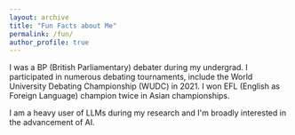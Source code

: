 ```yaml
---
layout: archive
title: "Fun Facts about Me"
permalink: /fun/
author_profile: true
---
```


I was a BP (British Parliamentary) debater during my undergrad. I participated in numerous debating tournaments, include the World University Debating Championship (WUDC) in 2021. I won EFL (English as Foreign Language) champion twice in Asian championships.

I am a heavy user of LLMs during my research and I'm broadly interested in the advancement of AI.